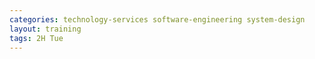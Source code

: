 ```yaml
---
categories: technology-services software-engineering system-design
layout: training
tags: 2H Tue 
---
```

